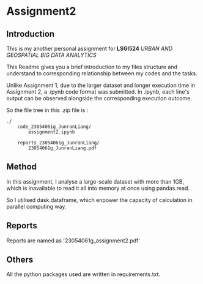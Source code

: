 # Assignment2

## Introduction

This is my another personal assignment for **LSGI524** _URBAN AND GEOSPATIAL BIG DATA ANALYTICS_

This Readme gives you a brief introduction to my files structure and understand to corresponding relationship between my codes and the tasks.

Unlike Assignment 1, due to the larger dataset and longer execution time in Assignment 2, a .ipynb code format was submitted. In .ipynb, each line's output can be observed alongside the corresponding execution outcome.

So the file tree in this .zip file is :

    ./
        code_23054061g_JunranLiang/
            assignment2.ipynb
    
        reports_23054061g_JunranLiang/
            23054061g_JunranLiang.pdf

## Method

In this assignment, I analyse a large-scale dataset with more than 1GB, which is inavailable to read it all into memory at once using pandas.read.

So I utilised dask.dataframe, which enpower the capacity of calculation in parallel computing way.

## Reports

Reports are named as '23054061g_assignment2.pdf'

## Others

All the python packages used are written in requirements.txt.
